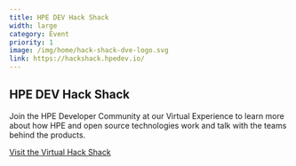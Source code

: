 ```yaml
---
title: HPE DEV Hack Shack
width: large
category: Event
priority: 1
image: /img/home/hack-shack-dve-logo.svg
link: https://hackshack.hpedev.io/
---
```

## HPE DEV Hack Shack
Join the HPE Developer Community at our Virtual Experience to learn more about how HPE and open source technologies work and talk with the teams behind the products.

[Visit the Virtual Hack Shack](https://hackshack.hpedev.io/)